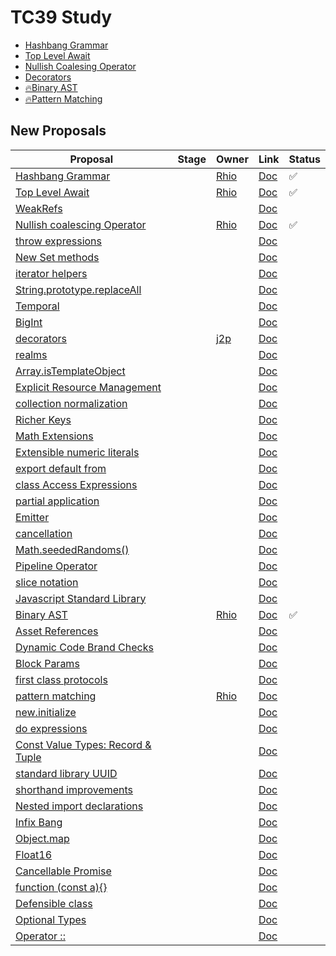 # TC39 Study

* [Hashbang Grammar](./hashbang-grammar.md)
* [Top Level Await](./async-await.md)
* [Nullish Coalesing Operator](./nullish-coalescing-operator.md)
* [Decorators](.)
* [🔥Binary AST](./binary-ast.md)
* [🔥Pattern Matching](./pattern-matching.md)

## New Proposals

| Proposal | Stage | Owner | Link | Status |
|----------|-------|-------|------|--------|
| [Hashbang Grammar]() |  | [Rhio](/rhiokim) | [Doc](./hashbang-grammar.md) | ✅ |
| [Top Level Await]() |  | [Rhio](/rhiokim) | [Doc](./async-await.md) | ✅ |
| [WeakRefs](https://github.com/tc39/proposal-weakrefs) |  | []() | [Doc]() |  |
| [Nullish coalescing Operator](https://github.com/tc39/proposal-nullish-coalescing) |  | [Rhio]() | [Doc](./nullish-coalescing-operator.md) | ✅ |
| [throw expressions](https://github.com/tc39/proposal-throw-expressions) |  | []() | [Doc]() |  |
| [New Set methods](https://github.com/tc39/proposal-set-methods) |  | []() | [Doc]() |  |
| [iterator helpers](https://github.com/tc39/proposal-iterator-helpers) |  | []() | [Doc]() |  |
| [String.prototype.replaceAll](https://github.com/tc39/proposal-string-replaceall) |  | []() | [Doc]() |  |
| [Temporal](https://github.com/tc39/proposal-temporal) |  | []() | [Doc]() |  |
| [BigInt](https://github.com/tc39/proposal-bigint) |  | []() | [Doc]() |  |
| [decorators](https://github.com/tc39/proposal-decorators) |  | [j2p]() | [Doc]() |  |
| [realms](https://github.com/tc39/proposal-realms) |  | []() | [Doc]() |  |
| [Array.isTemplateObject](https://github.com/tc39/proposal-array-is-template-object) |  | []() | [Doc]() |  |
| [Explicit Resource Management](https://github.com/tc39/proposal-explicit-resource-management) |  | []() | [Doc]() |  |
| [collection normalization](https://github.com/tc39/proposal-collection-normalization) |  | []() | [Doc]() |  |
| [Richer Keys](https://github.com/tc39/proposal-richer-keys) |  | []() | [Doc]() |  |
| [Math Extensions](https://github.com/rwaldron/proposal-math-extensions) |  | []() | [Doc]() |  |
| [Extensible numeric literals](https://github.com/tc39/proposal-extended-numeric-literals) |  | []() | [Doc]() |  |
| [export default from](https://github.com/tc39/proposal-export-default-from) |  | []() | [Doc]() |  |
| [class Access Expressions](https://github.com/tc39/proposal-class-access-expressions) |  | []() | [Doc]() |  |
| [partial application](https://github.com/tc39/proposal-partial-application) |  | []() | [Doc]() |  |
| [Emitter](https://github.com/tc39/proposal-emitter) |  | []() | [Doc]() |  |
| [cancellation](https://github.com/tc39/proposal-cancellation) |  | []() | [Doc]() |  |
| [Math.seededRandoms()](https://github.com/tc39/proposal-seeded-random) |  | []() | [Doc]() |  |
| [Pipeline Operator](https://github.com/tc39/proposal-pipeline-operator) |  | []() | [Doc]() |  |
| [slice notation](https://github.com/tc39/proposal-slice-notation/) |  | []() | [Doc]() |  |
| [Javascript Standard Library](https://github.com/tc39/proposal-javascript-standard-library) |  | []() | [Doc]() |  |
| [Binary AST](https://github.com/tc39/proposal-binary-ast) |  | [Rhio]() | [Doc](./binary_binary-ast.md) | ✅ |
| [Asset References](https://github.com/sebmarkbage/ecmascript-asset-references) |  | []() | [Doc]() |  |
| [Dynamic Code Brand Checks](https://github.com/tc39/proposal-dynamic-code-brand-checks) |  | []() | [Doc]() |  |
| [Block Params](https://github.com/samuelgoto/proposal-block-params) |  | []() | [Doc]() |  |
| [first class protocols](https://github.com/michaelficarra/proposal-first-class-protocols) |  | []() | [Doc]() |  |
| [pattern matching](https://github.com/tc39/proposal-pattern-matching) |  | [Rhio]() | [Doc](./pattern-matching.md) |  |
| [new.initialize](https://github.com/littledan/proposal-new-initialize) |  | []() | [Doc]() |  |
| [do expressions](https://github.com/tc39/proposal-do-expressions) |  | []() | [Doc]() |  |
| [Const Value Types: Record & Tuple](https://github.com/tc39/proposal-record-tuple) |  | []() | [Doc]() |  |
| [standard library UUID](https://github.com/tc39/proposal-uuid) |  | []() | [Doc]() |  |
| [shorthand improvements](https://github.com/rbuckton/proposal-shorthand-improvements) |  | []() | [Doc]() |  |
| [Nested import declarations](https://github.com/benjamn/reify/blob/master/PROPOSAL.md) |  | []() | [Doc]() |  |
| [Infix Bang](https://github.com/tc39/proposal-wavy-dot) |  | []() | [Doc]() |  |
| [Object.map]() |  | []() | [Doc]() |  |
| [Float16]() |  | []() | [Doc]() |  |
| [Cancellable Promise]() |  | []() | [Doc]() |  |
| [function (const a){}]() |  | []() | [Doc]() |  |
| [Defensible class]() |  | []() | [Doc]() |  |
| [Optional Types]() |  | []() | [Doc]() |  |
| [Operator ::]() |  | []() | [Doc]() |  |
